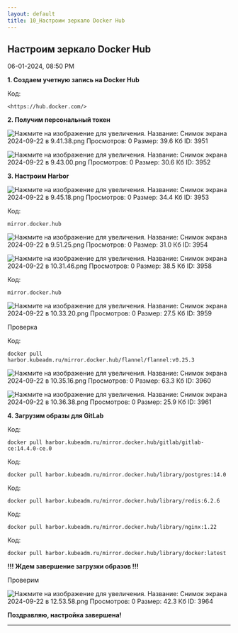 ```yaml
---
layout: default
title: 10_Настроим зеркало Docker Hub
---
```



##  Настроим зеркало Docker Hub 

06-01-2024, 08:50 PM

  
  
**1\. Создаем учетную запись на Docker Hub**  
  


Код:
    
    
    <https://hub.docker.com/>

**2\. Получим персональный токен**  
  
![Нажмите на изображение для увеличения.  Название:	Снимок экрана 2024-09-22 в 9.41.38.png Просмотров:	0 Размер:	39.6 Кб ID:	3951](images\\img_3951_1726987351.jpg)  
  
![Нажмите на изображение для увеличения.  Название:	Снимок экрана 2024-09-22 в 9.43.00.png Просмотров:	0 Размер:	30.6 Кб ID:	3952](images\\img_3952_1726987420.jpg)  
  
**3\. Настроим Harbor**  
  
![Нажмите на изображение для увеличения.  Название:	Снимок экрана 2024-09-22 в 9.45.18.png Просмотров:	0 Размер:	34.4 Кб ID:	3953](images\\img_3953_1726987667.jpg)  
  
  


Код:
    
    
    mirror.docker.hub

![Нажмите на изображение для увеличения.  Название:	Снимок экрана 2024-09-22 в 9.51.25.png Просмотров:	0 Размер:	31.0 Кб ID:	3954](images\\img_3954_1726987936.jpg)  
  
![Нажмите на изображение для увеличения.  Название:	Снимок экрана 2024-09-22 в 10.31.46.png Просмотров:	0 Размер:	38.5 Кб ID:	3958](images\\img_3958_1726990351.jpg)  
  


Код:
    
    
    mirror.docker.hub

![Нажмите на изображение для увеличения.  Название:	Снимок экрана 2024-09-22 в 10.33.20.png Просмотров:	0 Размер:	27.5 Кб ID:	3959](images\\img_3959_1726990465.jpg)  
  
Проверка  
  


Код:
    
    
    docker pull harbor.kubeadm.ru/mirror.docker.hub/flannel/flannel:v0.25.3

![Нажмите на изображение для увеличения.  Название:	Снимок экрана 2024-09-22 в 10.35.16.png Просмотров:	0 Размер:	63.3 Кб ID:	3960](images\\img_3960_1726990580.jpg)  
  
![Нажмите на изображение для увеличения.  Название:	Снимок экрана 2024-09-22 в 10.36.38.png Просмотров:	0 Размер:	25.9 Кб ID:	3961](images\\img_3961_1726990654.jpg)  
  
**4\. Загрузим образы для GitLab**  
  


Код:
    
    
    docker pull harbor.kubeadm.ru/mirror.docker.hub/gitlab/gitlab-ce:14.4.0-ce.0

Код:
    
    
    docker pull harbor.kubeadm.ru/mirror.docker.hub/library/postgres:14.0

Код:
    
    
    docker pull harbor.kubeadm.ru/mirror.docker.hub/library/redis:6.2.6

Код:
    
    
    docker pull harbor.kubeadm.ru/mirror.docker.hub/library/nginx:1.22

Код:
    
    
    docker pull harbor.kubeadm.ru/mirror.docker.hub/library/docker:latest

**!!! Ждем завершение загрузки образов !!!**  
  
Проверим  
  
![Нажмите на изображение для увеличения.  Название:	Снимок экрана 2024-09-22 в 12.53.58.png Просмотров:	0 Размер:	42.3 Кб ID:	3964](images\\img_3964_1726999327.jpg)  
  
  
**Поздравляю, настройка завершена!**


---

